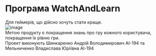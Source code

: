 # Програма WatchAndLearn #
Для геймерів, що дійсно хочуть стати краще.<br/>
![image](https://user-images.githubusercontent.com/81920857/136738801-3bfa0497-8e2d-4279-8f6f-d5f38ada7441.png)<br/>
Метою продукту є покращення знань про гру кожного користувача, покращення їх рівню гри.<br/>
Проект виконують Шинкаренко Андрій Володимирович АІ-194 та Мельниченко Владислава Юріївна АІ-194<br/>
